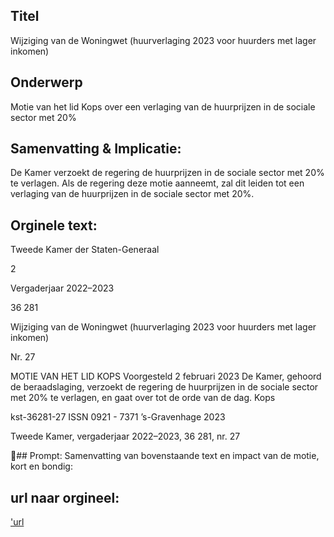 ## Titel
Wijziging van de Woningwet (huurverlaging 2023 voor huurders met lager inkomen)
## Onderwerp
Motie van het lid Kops over een verlaging van de huurprijzen in de sociale sector met 20%
## Samenvatting & Implicatie:

De Kamer verzoekt de regering de huurprijzen in de sociale sector met 20% te verlagen. Als de regering deze motie aanneemt, zal dit leiden tot een verlaging van de huurprijzen in de sociale sector met 20%.
## Orginele text:


Tweede Kamer der Staten-Generaal

2

Vergaderjaar 2022–2023

36 281

Wijziging van de Woningwet (huurverlaging
2023 voor huurders met lager inkomen)

Nr. 27

MOTIE VAN HET LID KOPS
Voorgesteld 2 februari 2023
De Kamer,
gehoord de beraadslaging,
verzoekt de regering de huurprijzen in de sociale sector met 20% te
verlagen,
en gaat over tot de orde van de dag.
Kops

kst-36281-27
ISSN 0921 - 7371
’s-Gravenhage 2023

Tweede Kamer, vergaderjaar 2022–2023, 36 281, nr. 27

## Prompt:
Samenvatting van bovenstaande text en impact van de motie, kort en bondig:

## url naar orgineel:
['url](https://gegevensmagazijn.tweedekamer.nl/OData/v4/2.0/Document(bf4cfa99-1b56-4a10-9e41-41a5427e14f2)/resource)
